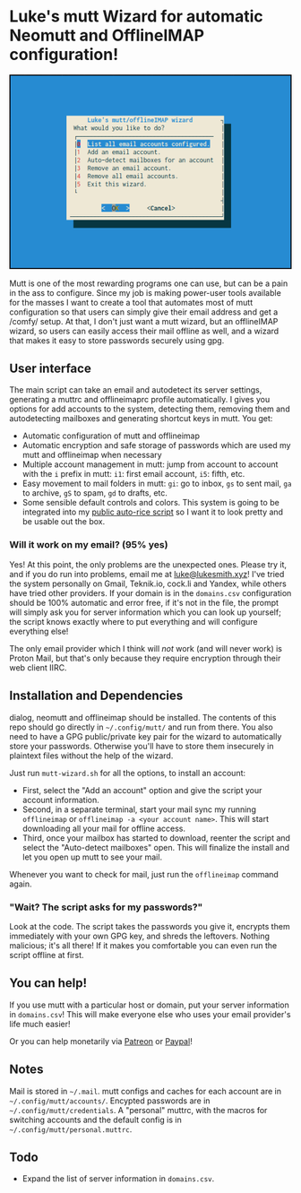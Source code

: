 # Luke's mutt Wizard for automatic Neomutt and OfflineIMAP configuration!

![mutt wizard preview](etc/mw.png)

Mutt is one of the most rewarding programs one can use, but can be a pain in the ass to configure. Since my job is making power-user tools available for the masses I want to create a tool that automates most of mutt configuration so that users can simply give their email address and get a /comfy/ setup. At that, I don't just want a mutt wizard, but an offlineIMAP wizard, so users can easily access their mail offline as well, and a wizard that makes it easy to store passwords securely using gpg.

## User interface

The main script can take an email and autodetect its server settings, generating a muttrc and offlineimaprc profile automatically. I gives you options for add accounts to the system, detecting them, removing them and autodetecting mailboxes and generating shortcut keys in mutt. You get:

+ Automatic configuration of mutt and offlineimap
+ Automatic encryption and safe storage of passwords which are used my mutt and offlineimap when necessary
+ Multiple account management in mutt: jump from account to account with the `i` prefix in mutt: `i1`: first email account, `i5`: fifth, etc.
+ Easy movement to mail folders in mutt: `gi`: go to inbox, `gs` to sent mail, `ga` to archive, `gS` to spam, `gd` to drafts, etc.
+ Some sensible default controls and colors. This system is going to be integrated into my [public auto-rice script](https://larbs.xyz) so I want it to look pretty and be usable out the box.

### Will it work on my email? (95% yes)

Yes! At this point, the only problems are the unexpected ones. Please try it, and if you do run into problems, email me at [luke@lukesmith.xyz](mailto:luke@lukesmith.xyz)! I've tried the system personally on Gmail, Teknik.io, cock.li and Yandex, while others have tried other providers. If your domain is in the `domains.csv` configuration should be 100% automatic and error free, if it's not in the file, the prompt will simply ask you for server information which you can look up yourself; the script knows exactly where to put everything and will configure everything else!

The only email provider which I think will *not* work (and will never work) is Proton Mail, but that's only because they require encryption through their web client IIRC.

## Installation and Dependencies

dialog, neomutt and offlineimap should be installed. The contents of this repo should go directly in `~/.config/mutt/` and run from there. You also need to have a GPG public/private key pair for the wizard to automatically store your passwords. Otherwise you'll have to store them insecurely in plaintext files without the help of the wizard.

Just run `mutt-wizard.sh` for all the options, to install an account:

* First, select the "Add an account" option and give the script your account information.
* Second, in a separate terminal, start your mail sync my running `offlineimap` or `offlineimap -a <your account name>`. This will start downloading all your mail for offline access.
* Third, once your mailbox has started to download, reenter the script and select the "Auto-detect mailboxes" open. This will finalize the install and let you open up mutt to see your mail.

Whenever you want to check for mail, just run the `offlineimap` command again.

### "Wait? The script asks for my passwords?"

Look at the code. The script takes the passwords you give it, encrypts them immediately with your own GPG key, and shreds the leftovers. Nothing malicious; it's all there! If it makes you comfortable you can even run the script offline at first.

## You can help!

If you use mutt with a particular host or domain, put your server information in `domains.csv`! This will make everyone else who uses your email provider's life much easier!

Or you can help monetarily via [Patreon](https://patreon.com/lukesmith) or [Paypal](https://paypal.me/LukeMSmith)!

## Notes

Mail is stored in `~/.mail`. mutt configs and caches for each account are in `~/.config/mutt/accounts/`. Encypted passwords are in `~/.config/mutt/credentials`. A "personal" muttrc, with the macros for switching accounts and the default config is in `~/.config/mutt/personal.muttrc`.

## Todo

* Expand the list of server information in `domains.csv`.
